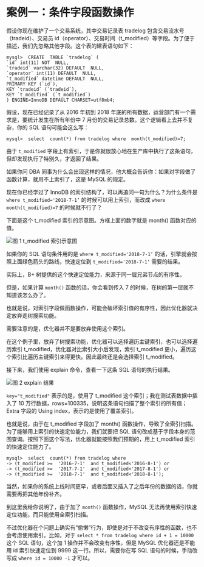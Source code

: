 案例一：条件字段函数操作
============

假设你现在维护了一个交易系统，其中交易记录表 tradelog 包含交易流水号（tradeid）、交易员 id（operator）、交易时间（t\_modified）等字段。为了便于描述，我们先忽略其他字段。这个表的建表语句如下：

```
mysql>  CREATE  TABLE `tradelog` (
`id` int(11) NOT  NULL,
`tradeid` varchar(32) DEFAULT  NULL,
`operator` int(11) DEFAULT  NULL,
`t_modified` datetime DEFAULT  NULL,
PRIMARY KEY (`id`),
KEY `tradeid` (`tradeid`),
KEY `t_modified` (`t_modified`)
) ENGINE=InnoDB DEFAULT CHARSET=utf8mb4;
```

假设，现在已经记录了从 2016 年初到 2018 年底的所有数据，运营部门有一个需求是，要统计发生在所有年份中 7 月份的交易记录总数。这个逻辑看上去并不复杂，你的 SQL 语句可能会这么写：

```
mysql>  select  count(*) from tradelog where  month(t_modified)=7;
```

由于 `t_modified` 字段上有索引，于是你就很放心地在生产库中执行了这条语句，但却发现执行了特别久，才返回了结果。

如果你问 DBA 同事为什么会出现这样的情况，他大概会告诉你：如果对字段做了函数计算，就用不上索引了，这是 MySQL 的规定。

现在你已经学过了 InnoDB 的索引结构了，可以再追问一句为什么？为什么条件是 `where t_modified='2018-7-1’` 的时候可以用上索引，而改成 `where month(t_modified)=7` 的时候就不行了？

下面是这个 t\_modified 索引的示意图。方框上面的数字就是 month() 函数对应的值。

![图 1 t\_modified 索引示意图](https://ced-md-picture.oss-cn-beijing.aliyuncs.com/img/20220119085450.png)

如果你的 SQL 语句条件用的是 `where t_modified='2018-7-1’` 的话，引擎就会按照上面绿色箭头的路线，快速定位到 `t_modified='2018-7-1’` 需要的结果。

实际上，B+ 树提供的这个快速定位能力，来源于同一层兄弟节点的有序性。

但是，如果计算 `month()` 函数的话，你会看到传入 7 的时候，在树的第一层就不知道该怎么办了。

也就是说，对索引字段做函数操作，可能会破坏索引值的有序性，因此优化器就决定放弃走树搜索功能。

需要注意的是，优化器并不是要放弃使用这个索引。

在这个例子里，放弃了树搜索功能，优化器可以选择遍历主键索引，也可以选择遍历索引 t\_modified，优化器对比索引大小后发现，索引 t\_modified 更小，遍历这个索引比遍历主键索引来得更快。因此最终还是会选择索引 t\_modified。

接下来，我们使用 explain 命令，查看一下这条 SQL 语句的执行结果。

![图 2 explain 结果](https://ced-md-picture.oss-cn-beijing.aliyuncs.com/img/20220119085552.png)

`key="t_modified"` 表示的是，使用了 t\_modified 这个索引；我在测试表数据中插入了 10 万行数据，rows=100335，说明这条语句扫描了整个索引的所有值；Extra 字段的 Using index，表示的是使用了覆盖索引。

也就是说，由于在 t\_modified 字段加了 month() 函数操作，导致了全索引扫描。为了能够用上索引的快速定位能力，我们就要把 SQL 语句改成基于字段本身的范围查询。按照下面这个写法，优化器就能按照我们预期的，用上 t\_modified 索引的快速定位能力了。

```
mysql>  select  count(*) from tradelog where
-> (t_modified >=  '2016-7-1'  and t_modified<'2016-8-1') or
-> (t_modified >=  '2017-7-1'  and t_modified<'2017-8-1') or
-> (t_modified >=  '2018-7-1'  and t_modified<'2018-8-1');
```

当然，如果你的系统上线时间更早，或者后面又插入了之后年份的数据的话，你就需要再把其他年份补齐。

到这里我给你说明了，由于加了 `month()` 函数操作，MySQL 无法再使用索引快速定位功能，而只能使用全索引扫描。

不过优化器在个问题上确实有“偷懒”行为，即使是对于不改变有序性的函数，也不会考虑使用索引。比如，对于 `select * from tradelog where id + 1 = 10000` 这个 SQL 语句，这个加 1 操作并不会改变有序性，但是 MySQL 优化器还是不能用 id 索引快速定位到 9999 这一行。所以，需要你在写 SQL 语句的时候，手动改写成 `where id = 10000 -1` 才可以。